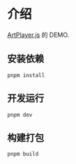 # 介绍

[ArtPlayer.js](https://www.artplayer.org/) 的 DEMO.

## 安装依赖

``` shell
pnpm install
```

## 开发运行

``` shell
pnpm dev
```

## 构建打包

``` shell
pnpm build
```
